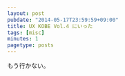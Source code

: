```yaml
---
layout: post
pubdate: "2014-05-17T23:59:59+09:00"
title: UX KOBE Vol.4 にいった
tags: [misc]
minutes: 1
pagetype: posts
---
```

もう行かない。

